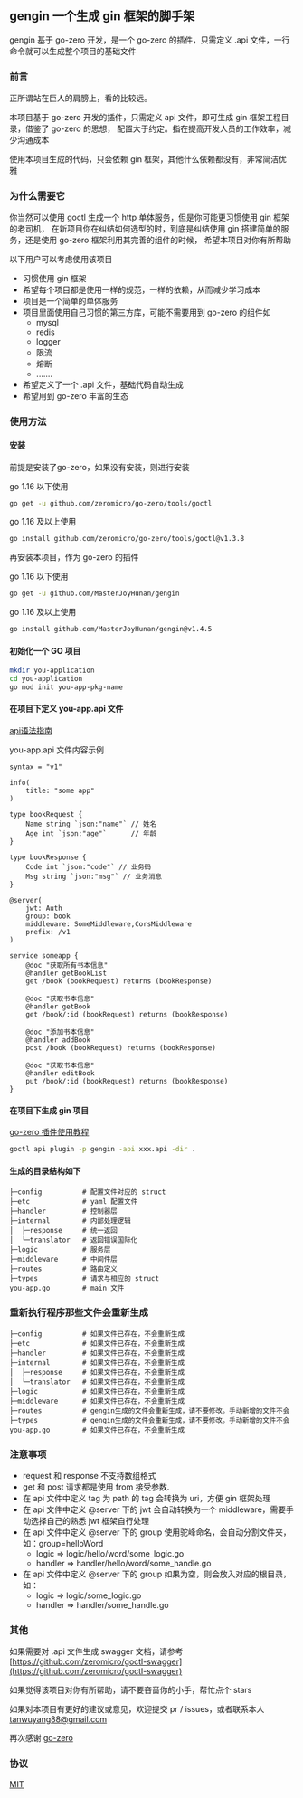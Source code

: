 ## gengin 一个生成 gin 框架的脚手架

gengin 基于 go-zero 开发，是一个 go-zero 的插件，只需定义 .api 文件，一行命令就可以生成整个项目的基础文件

### 前言

正所谓站在巨人的肩膀上，看的比较远。

本项目基于 go-zero 开发的插件，只需定义 api 文件，即可生成 gin 框架工程目录，借鉴了 go-zero 的思想，
配置大于约定。指在提高开发人员的工作效率，减少沟通成本

使用本项目生成的代码，只会依赖 gin 框架，其他什么依赖都没有，非常简洁优雅

### 为什么需要它

你当然可以使用 goctl 生成一个 http 单体服务，但是你可能更习惯使用 gin 框架的老司机，
在新项目你在纠结如何选型的时，到底是纠结使用 gin 搭建简单的服务，还是使用 go-zero 框架利用其完善的组件的时候，
希望本项目对你有所帮助

以下用户可以考虑使用该项目

* 习惯使用 gin 框架
* 希望每个项目都是使用一样的规范，一样的依赖，从而减少学习成本
* 项目是一个简单的单体服务
* 项目里面使用自己习惯的第三方库，可能不需要用到 go-zero 的组件如
  * mysql
  * redis
  * logger
  * 限流
  * 熔断
  * .......
* 希望定义了一个 .api 文件，基础代码自动生成
* 希望用到 go-zero 丰富的生态

### 使用方法

#### 安装

前提是安装了go-zero，如果没有安装，则进行安装

go 1.16 以下使用
```sh
go get -u github.com/zeromicro/go-zero/tools/goctl
```
go 1.16 及以上使用
```sh
go install github.com/zeromicro/go-zero/tools/goctl@v1.3.8
```

再安装本项目，作为 go-zero 的插件

go 1.16 以下使用
```sh
go get -u github.com/MasterJoyHunan/gengin
```
go 1.16 及以上使用
```sh
go install github.com/MasterJoyHunan/gengin@v1.4.5
```

#### 初始化一个 GO 项目

```sh
mkdir you-application
cd you-application
go mod init you-app-pkg-name
```

#### 在项目下定义 you-app.api 文件

[api语法指南](https://go-zero.dev/cn/docs/design/grammar)

you-app.api 文件内容示例

```api
syntax = "v1"

info(
	title: "some app"
)

type bookRequest {
    Name string `json:"name"` // 姓名
    Age int `json:"age"`      // 年龄
}

type bookResponse {
    Code int `json:"code"` // 业务码
    Msg string `json:"msg"` // 业务消息
}

@server(
    jwt: Auth
    group: book
    middleware: SomeMiddleware,CorsMiddleware
    prefix: /v1
)

service someapp {
    @doc "获取所有书本信息"
    @handler getBookList
    get /book (bookRequest) returns (bookResponse)

    @doc "获取书本信息"
    @handler getBook
    get /book/:id (bookRequest) returns (bookResponse)

    @doc "添加书本信息"
    @handler addBook
    post /book (bookRequest) returns (bookResponse)

    @doc "获取书本信息"
    @handler editBook
    put /book/:id (bookRequest) returns (bookResponse)
}
```

#### 在项目下生成 gin 项目

[go-zero 插件使用教程](https://go-zero.dev/cn/docs/goctl/plugin)

```sh
goctl api plugin -p gengin -api xxx.api -dir .
```

#### 生成的目录结构如下

```
├─config          # 配置文件对应的 struct
├─etc             # yaml 配置文件
├─handler         # 控制器层
├─internal        # 内部处理逻辑
│  ├─response     # 统一返回
│  └─translator   # 返回错误国际化
├─logic           # 服务层
├─middleware      # 中间件层
├─routes          # 路由定义
├─types           # 请求与相应的 struct
you-app.go        # main 文件
```

### 重新执行程序那些文件会重新生成

```
├─config          # 如果文件已存在，不会重新生成
├─etc             # 如果文件已存在，不会重新生成
├─handler         # 如果文件已存在，不会重新生成
├─internal        # 如果文件已存在，不会重新生成
│  ├─response     # 如果文件已存在，不会重新生成
│  └─translator   # 如果文件已存在，不会重新生成
├─logic           # 如果文件已存在，不会重新生成
├─middleware      # 如果文件已存在，不会重新生成
├─routes          # gengin生成的文件会重新生成，请不要修改。手动新增的文件不会
├─types           # gengin生成的文件会重新生成，请不要修改。手动新增的文件不会
you-app.go        # 如果文件已存在，不会重新生成
```

### 注意事项

* request 和 response 不支持数组格式
* get 和 post 请求都是使用 from 接受参数.
* 在 api 文件中定义 tag 为 path 的 tag 会转换为 uri，方便 gin 框架处理
* 在 api 文件中定义 @server 下的 jwt 会自动转换为一个 middleware，需要手动选择自己的熟悉 jwt 框架自行处理
* 在 api 文件中定义 @server 下的 group 使用驼峰命名，会自动分割文件夹，如：group=helloWord
  * logic => logic/hello/word/some_logic.go
  * handler => handler/hello/word/some_handle.go
* 在 api 文件中定义 @server 下的 group 如果为空，则会放入对应的根目录，如： 
  * logic => logic/some_logic.go
  * handler => handler/some_handle.go

### 其他

如果需要对 .api 文件生成 swagger 文档，请参考[https://github.com/zeromicro/goctl-swagger](https://github.com/zeromicro/goctl-swagger)

如果觉得该项目对你有所帮助，请不要吝啬你的小手，帮忙点个 stars

如果对本项目有更好的建议或意见，欢迎提交 pr / issues，或者联系本人 tanwuyang88@gmail.com

再次感谢 [go-zero](https://github.com/zeromicro/go-zero)

### 协议

[MIT](https://github.com/MasterJoyHunan/gengin/blob/master/LICENSE)